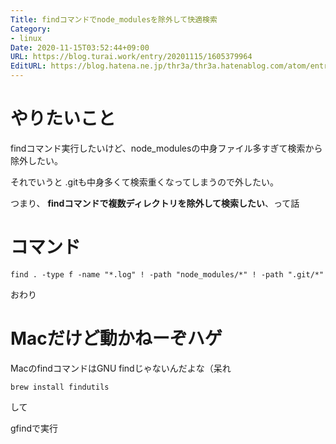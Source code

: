 ```yaml
---
Title: findコマンドでnode_modulesを除外して快適検索
Category:
- linux
Date: 2020-11-15T03:52:44+09:00
URL: https://blog.turai.work/entry/20201115/1605379964
EditURL: https://blog.hatena.ne.jp/thr3a/thr3a.hatenablog.com/atom/entry/26006613652799569
---
```


# やりたいこと

findコマンド実行したいけど、node_modulesの中身ファイル多すぎて検索から除外したい。

それでいうと .gitも中身多くて検索重くなってしまうので外したい。

つまり、 **findコマンドで複数ディレクトリを除外して検索したい**、って話

# コマンド

```
find . -type f -name "*.log" ! -path "node_modules/*" ! -path ".git/*"
```

おわり

# Macだけど動かねーぞハゲ

MacのfindコマンドはGNU findじゃないんだよな（呆れ

```
brew install findutils
```

して

gfindで実行
